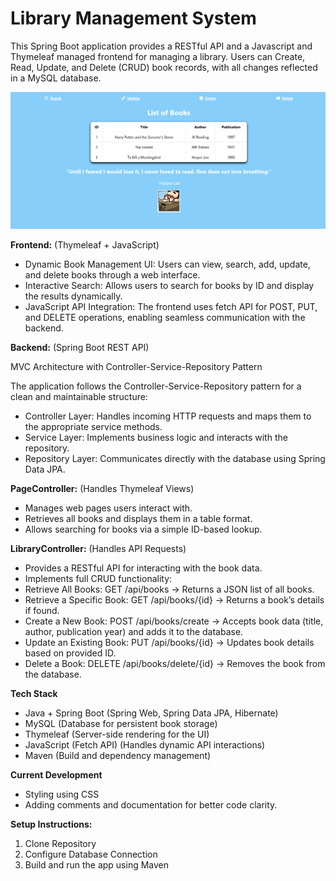 # **Library Management System**

This Spring Boot application provides a RESTful API and a Javascript and Thymeleaf managed frontend for managing a library. Users can Create, Read, Update, and Delete (CRUD) book records, with all changes reflected in a MySQL database.

![Screenshot](src/main/resources/static/images/book-library-project.png)

**Frontend:** (Thymeleaf + JavaScript)
- Dynamic Book Management UI: Users can view, search, add, update, and delete books through a web interface.
- Interactive Search: Allows users to search for books by ID and display the results dynamically.
- JavaScript API Integration: The frontend uses fetch API for POST, PUT, and DELETE operations, enabling seamless communication with the backend.
  
**Backend:** (Spring Boot REST API)

MVC Architecture with Controller-Service-Repository Pattern

The application follows the Controller-Service-Repository pattern for a clean and maintainable structure:

- Controller Layer: Handles incoming HTTP requests and maps them to the appropriate service methods.
- Service Layer: Implements business logic and interacts with the repository.
- Repository Layer: Communicates directly with the database using Spring Data JPA.

**PageController:** (Handles Thymeleaf Views)
- Manages web pages users interact with.
- Retrieves all books and displays them in a table format.
- Allows searching for books via a simple ID-based lookup.
  
**LibraryController:** (Handles API Requests)
- Provides a RESTful API for interacting with the book data.
- Implements full CRUD functionality:
- Retrieve All Books: GET /api/books → Returns a JSON list of all books.
- Retrieve a Specific Book: GET /api/books/{id} → Returns a book’s details if found.
- Create a New Book: POST /api/books/create → Accepts book data (title, author, publication year) and adds it to the database.
- Update an Existing Book: PUT /api/books/{id} → Updates book details based on provided ID.
- Delete a Book: DELETE /api/books/delete/{id} → Removes the book from the database.
  
**Tech Stack**
- Java + Spring Boot (Spring Web, Spring Data JPA, Hibernate)
- MySQL (Database for persistent book storage)
- Thymeleaf (Server-side rendering for the UI)
- JavaScript (Fetch API) (Handles dynamic API interactions)
- Maven (Build and dependency management)
  
**Current Development**
- Styling using CSS
- Adding comments and documentation for better code clarity.

**Setup Instructions:**
1. Clone Repository
2. Configure Database Connection
3. Build and run the app using Maven
   








